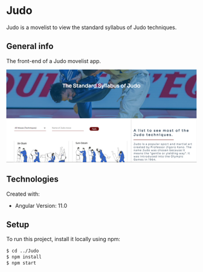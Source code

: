 # Judo

Judo is a movelist to view the standard syllabus of Judo techniques.

## General info

The front-end of a Judo movelist app.

![Judo](./Judo.PNG)

## Technologies
Created with:
* Angular Version: 11.0

## Setup 
To run this project, install it locally using npm:
```
$ cd ../Judo
$ npm install
$ npm start
